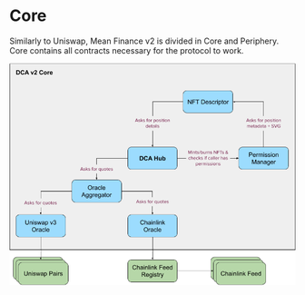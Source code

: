 # Core

Similarly to Uniswap, Mean Finance v2 is divided in Core and Periphery. Core contains all contracts necessary for the protocol to work.

![Mean Finance v2 - Core](<../../.gitbook/assets/Core Architecture (2).png>)

